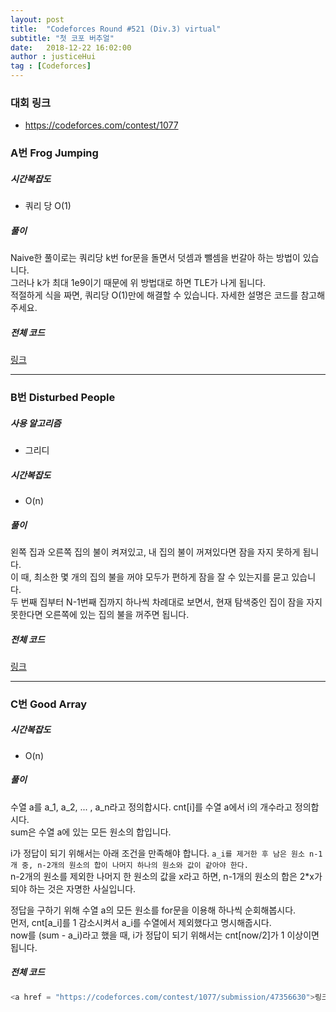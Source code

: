 ```yaml
---
layout: post
title:  "Codeforces Round #521 (Div.3) virtual"
subtitle: "첫 코포 버추얼"
date:   2018-12-22 16:02:00
author : justiceHui
tag : [Codeforces]
---
```


### 대회 링크
* https://codeforces.com/contest/1077

### A번 Frog Jumping

##### 시간복잡도
* 쿼리 당 O(1)

##### 풀이
Naive한 풀이로는 쿼리당 k번 for문을 돌면서 덧셈과 뺄셈을 번갈아 하는 방법이 있습니다.<br>
그러나 k가 최대 1e9이기 때문에 위 방법대로 하면 TLE가 나게 됩니다.<br>
적절하게 식을 짜면, 쿼리당 O(1)만에 해결할 수 있습니다. 자세한 설명은 코드를 참고해주세요.

##### 전체 코드
<a href = "https://codeforces.com/contest/1077/submission/47354457">링크</a>

<hr>

### B번 Disturbed People

##### 사용 알고리즘
* 그리디

##### 시간복잡도
* O(n)

##### 풀이
왼쪽 집과 오른쪽 집의 불이 켜져있고, 내 집의 불이 꺼져있다면 잠을 자지 못하게 됩니다.<br>
이 때, 최소한 몇 개의 집의 불을 꺼야 모두가 편하게 잠을 잘 수 있는지를 묻고 있습니다.<br>
두 번째 집부터 N-1번째 집까지 하나씩 차례대로 보면서, 현재 탐색중인 집이 잠을 자지 못한다면 오른쪽에 있는 집의 불을 꺼주면 됩니다.

##### 전체 코드
<a href = "https://codeforces.com/contest/1077/submission/47355593">링크</a>

<hr>

### C번 Good Array

##### 시간복잡도
* O(n)

##### 풀이
수열 a를 a_1, a_2, ... , a_n라고 정의합시다.
cnt[i]를 수열 a에서 i의 개수라고 정의합시다.<br>
sum은 수열 a에 있는 모든 원소의 합입니다.

i가 정답이 되기 위해서는 아래 조건을 만족해야 합니다.
`a_i를 제거한 후 남은 원소 n-1개 중, n-2개의 원소의 합이 나머지 하나의 원소와 값이 같아야 한다.`<br>
n-2개의 원소를 제외한 나머지 한 원소의 값을 x라고 하면, n-1개의 원소의 합은 2*x가 되야 하는 것은 자명한 사실입니다.<br>

정답을 구하기 위해 수열 a의 모든 원소를 for문을 이용해 하나씩 순회해봅시다.<br>
먼저, cnt[a_i]를 1 감소시켜서 a_i를 수열에서 제외했다고 명시해줍시다.<br>
now를 (sum - a_i)라고 했을 때, i가 정답이 되기 위해서는 cnt[now/2]가 1 이상이면 됩니다.


##### 전체 코드
```cpp
<a href = "https://codeforces.com/contest/1077/submission/47356630">링크</a>
